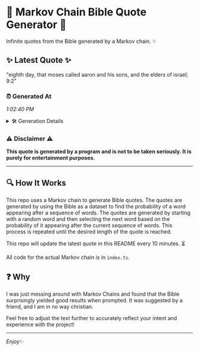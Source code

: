 # 📖 Markov Chain Bible Quote Generator 📖

Infinite quotes from the Bible generated by a Markov chain. ✨

## ✨ Latest Quote ✨
"eighth day, that moses called aaron and his sons, and the elders of israel; 9:2"

### ⏰ Generated At
*1:02:40 PM*

<details>
    <summary>🛠️ Generation Details</summary>
    <p>
        <strong>🌱 Seed:</strong> eighth<br>
        <strong>🔄 Iterations:</strong> 14<br>
        <strong>📜 Context History:</strong><br>[ eighth ]: day,<br>[ eighth, day, ]: that<br>[ eighth, day,, that ]: moses<br>[ eighth, day,, that, moses ]: called<br>[ eighth, day,, that, moses, called ]: aaron<br>[ eighth, day,, that, moses, called, aaron ]: and<br>[ day,, that, moses, called, aaron, and ]: his<br>[ that, moses, called, aaron, and, his ]: sons,<br>[ moses, called, aaron, and, his, sons, ]: and<br>[ called, aaron, and, his, sons,, and ]: the<br>[ aaron, and, his, sons,, and, the ]: elders<br>[ and, his, sons,, and, the, elders ]: of<br>[ his, sons,, and, the, elders, of ]: israel;<br>[ sons,, and, the, elders, of, israel; ]: 9:2<br>
    </p>
</details>

### ⚠️ Disclaimer ⚠️
**This quote is generated by a program and is not to be taken seriously. It is purely for entertainment purposes.**

---

## 🔍 How It Works

This repo uses a Markov chain to generate Bible quotes. The quotes are generated by using the Bible as a dataset to find the probability of a word appearing after a sequence of words. The quotes are generated by starting with a random word and then selecting the next word based on the probability of it appearing after the current sequence of words. This process is repeated until the desired length of the quote is reached.

This repo will update the latest quote in this README every 10 minutes. ⏳

All code for the actual Markov chain is in `index.ts`.

## ❓ Why

I was just messing around with Markov Chains and found that the Bible surprisingly yielded good results when prompted. 
It was suggested by a friend, and I am in no way christian.

Feel free to adjust the text further to accurately reflect your intent and experience with the project!

---

*Enjoy*✨
